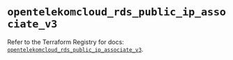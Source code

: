 # `opentelekomcloud_rds_public_ip_associate_v3`

Refer to the Terraform Registry for docs: [`opentelekomcloud_rds_public_ip_associate_v3`](https://registry.terraform.io/providers/opentelekomcloud/opentelekomcloud/1.36.45/docs/resources/rds_public_ip_associate_v3).
